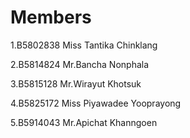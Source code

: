 Members
=======
  
1.B5802838 Miss Tantika Chinklang
  
2.B5814824 Mr.Bancha Nonphala
  
3.B5815128 Mr.Wirayut Khotsuk

4.B5825172 Miss Piyawadee Yooprayong 

5.B5914043 Mr.Apichat Khanngoen
